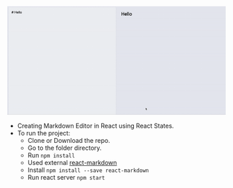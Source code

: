 ![](markdown-editor.gif)

- Creating Markdown Editor in React using React States.
- To run the project:
    - Clone or Download the repo.
    - Go to the folder directory.
    - Run `npm install`
    - Used external [react-markdown](https://github.com/rexxars/react-markdown)
    - Install `npm install --save react-markdown`
    - Run react server `npm start`
